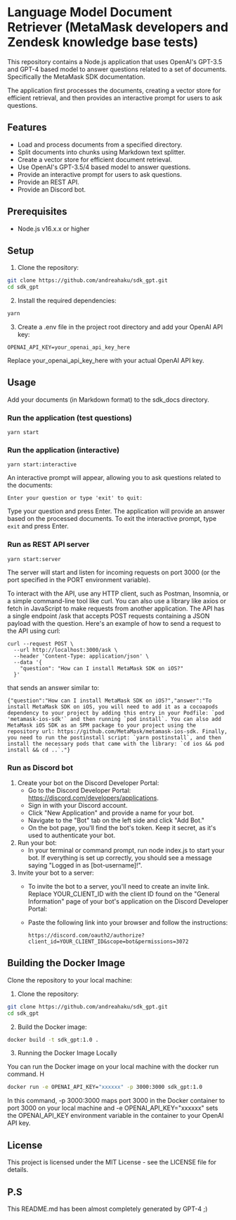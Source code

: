 # Language Model Document Retriever (MetaMask developers and Zendesk knowledge base tests)

This repository contains a Node.js application that uses OpenAI's GPT-3.5 and GPT-4 based model to answer questions related to a set of documents. Specifically the MetaMask SDK documentation.

The application first processes the documents, creating a vector store for efficient retrieval, and then provides an interactive prompt for users to ask questions.

## Features

- Load and process documents from a specified directory.
- Split documents into chunks using Markdown text splitter.
- Create a vector store for efficient document retrieval.
- Use OpenAI's GPT-3.5/4 based model to answer questions.
- Provide an interactive prompt for users to ask questions.
- Provide an REST API.
- Provide an Discord bot.

## Prerequisites

- Node.js v16.x.x or higher

## Setup

1. Clone the repository:

```bash
git clone https://github.com/andreahaku/sdk_gpt.git
cd sdk_gpt
```

2. Install the required dependencies:

```bash
yarn
```

3. Create a .env file in the project root directory and add your OpenAI API key:

```
OPENAI_API_KEY=your_openai_api_key_here
```

Replace your_openai_api_key_here with your actual OpenAI API key.

## Usage

Add your documents (in Markdown format) to the sdk_docs directory.

### Run the application (test questions)

```
yarn start
```

### Run the application (interactive)

```
yarn start:interactive
```

An interactive prompt will appear, allowing you to ask questions related to the documents:

```
Enter your question or type 'exit' to quit:
```

Type your question and press Enter. The application will provide an answer based on the processed documents. To exit the interactive prompt, type `exit` and press Enter.

### Run as REST API server

```
yarn start:server
```

The server will start and listen for incoming requests on port 3000 (or the port specified in the PORT environment variable).

To interact with the API, use any HTTP client, such as Postman, Insomnia, or a simple command-line tool like curl. You can also use a library like axios or fetch in JavaScript to make requests from another application.
The API has a single endpoint /ask that accepts POST requests containing a JSON payload with the question. Here's an example of how to send a request to the API using curl:

```
curl --request POST \
  --url http://localhost:3000/ask \
  --header 'Content-Type: application/json' \
  --data '{
    "question": "How can I install MetaMask SDK on iOS?"
  }'
```

that sends an answer similar to:

```
{"question":"How can I install MetaMask SDK on iOS?","answer":"To install MetaMask SDK on iOS, you will need to add it as a cocoapods dependency to your project by adding this entry in your Podfile: `pod 'metamask-ios-sdk'` and then running `pod install`. You can also add MetaMask iOS SDK as an SPM package to your project using the repository url: https://github.com/MetaMask/metamask-ios-sdk. Finally, you need to run the postinstall script: `yarn postinstall`, and then install the necessary pods that came with the library: `cd ios && pod install && cd ..`."}
```

### Run as Discord bot

1. Create your bot on the Discord Developer Portal:
   - Go to the Discord Developer Portal: <https://discord.com/developers/applications>.
   - Sign in with your Discord account.
   - Click "New Application" and provide a name for your bot.
   - Navigate to the "Bot" tab on the left side and click "Add Bot."
   - On the bot page, you'll find the bot's token. Keep it secret, as it's used to authenticate your bot.
2. Run your bot:
   - In your terminal or command prompt, run node index.js to start your bot. If everything is set up correctly, you should see a message saying "Logged in as [bot-username]!".
3. Invite your bot to a server:
   - To invite the bot to a server, you'll need to create an invite link. Replace YOUR_CLIENT_ID with the client ID found on the "General Information" page of your bot's application on the Discord Developer Portal:
   - Paste the following link into your browser and follow the instructions:

     ```
     https://discord.com/oauth2/authorize?client_id=YOUR_CLIENT_ID&scope=bot&permissions=3072
     ```

## Building the Docker Image

Clone the repository to your local machine:

1. Clone the repository:

```bash
git clone https://github.com/andreahaku/sdk_gpt.git
cd sdk_gpt
```

2. Build the Docker image:

```bash
docker build -t sdk_gpt:1.0 .
```

3. Running the Docker Image Locally

You can run the Docker image on your local machine with the docker run command. H

```bash
docker run -e OPENAI_API_KEY="xxxxxx" -p 3000:3000 sdk_gpt:1.0
```

In this command, -p 3000:3000 maps port 3000 in the Docker container to port 3000 on your local machine and -e OPENAI_API_KEY="xxxxxx" sets the OPENAI_API_KEY environment variable in the container to your OpenAI API key.

## License

This project is licensed under the MIT License - see the LICENSE file for details.

## P.S

This README.md has been almost completely generated by GPT-4 ;)
